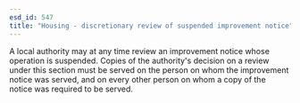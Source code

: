 ```yaml
---
esd_id: 547
title: "Housing - discretionary review of suspended improvement notice"
---
```


A local authority may at any time review an improvement notice whose operation is suspended.    Copies of the authority's decision on a review under this section must be served on the person on whom the improvement notice was served, and on every other person on whom a copy of the notice was required to be served.

